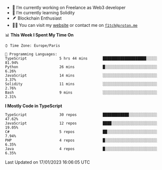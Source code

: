 - 🔭 I’m currently working on Freelance as Web3 developer
- 🌱 I’m currently learning Solidity
- 🪶 Blockchain Enthusiast
- 👨‍💻 You can visit my [website](https://f1tch.xyz) or contact me on [`f1tch@proton.me`](mailto:f1tch@proton.me)

<!--START_SECTION:waka-->
📊 **This Week I Spent My Time On** 

```text
⌚︎ Time Zone: Europe/Paris

💬 Programming Languages: 
TypeScript               5 hrs 44 mins       ████████████████████░░░░░   81.94% 
Python                   26 mins             █░░░░░░░░░░░░░░░░░░░░░░░░   6.26% 
JavaScript               14 mins             ░░░░░░░░░░░░░░░░░░░░░░░░░   3.37% 
Solidity                 11 mins             ░░░░░░░░░░░░░░░░░░░░░░░░░   2.76% 
Bash                     9 mins              ░░░░░░░░░░░░░░░░░░░░░░░░░   2.31%

```

**I Mostly Code in TypeScript** 

```text
TypeScript               30 repos            ████████████░░░░░░░░░░░░░   47.62% 
JavaScript               12 repos            ████░░░░░░░░░░░░░░░░░░░░░   19.05% 
C#                       5 repos             ██░░░░░░░░░░░░░░░░░░░░░░░   7.94% 
PHP                      4 repos             █░░░░░░░░░░░░░░░░░░░░░░░░   6.35% 
Java                     4 repos             █░░░░░░░░░░░░░░░░░░░░░░░░   6.35%

```



 Last Updated on 17/01/2023 16:06:05 UTC
<!--END_SECTION:waka-->
